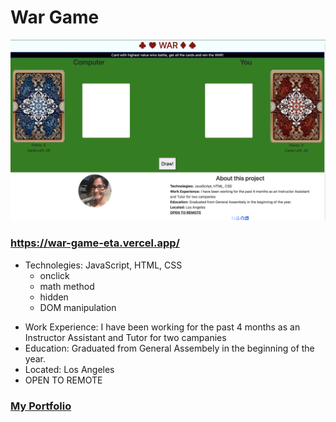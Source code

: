 # War Game
![alt text](/ScreenShot.png)
### https://war-game-eta.vercel.app/
* Technolegies: JavaScript, HTML, CSS
  * onclick
  * math method
  * hidden
  * DOM manipulation
- Work Experience: I have been working for the past 4 months as an Instructor Assistant and Tutor for two campanies
- Education: Graduated from General Assembely in the beginning of the year.
- Located: Los Angeles
- OPEN TO REMOTE

### [My Portfolio](http://www.carolinaurrearestrepo.com)

